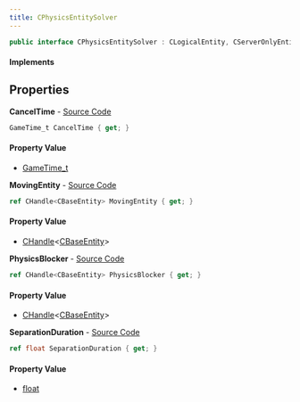 ```yaml
---
title: CPhysicsEntitySolver
---
```


```csharp
public interface CPhysicsEntitySolver : CLogicalEntity, CServerOnlyEntity, CBaseEntity, CEntityInstance, ISchemaClass<CEntityInstance>, ISchemaClass<CBaseEntity>, ISchemaClass<CServerOnlyEntity>, ISchemaClass<CLogicalEntity>, ISchemaClass<CPhysicsEntitySolver>, ISchemaField, ISchemaClass, INativeHandle
```

#### Implements

## Properties

**CancelTime** - [Source Code](https://github.com/swiftly-solution/swiftlys2/blob/main/managed/src/SwiftlyS2.Generated/Schemas/Interfaces/CPhysicsEntitySolver.cs#L22)

```csharp
GameTime_t CancelTime { get; }
```

#### Property Value

- [GameTime_t](/docs/api/shared/schemadefinitions/gametime_t)

**MovingEntity** - [Source Code](https://github.com/swiftly-solution/swiftlys2/blob/main/managed/src/SwiftlyS2.Generated/Schemas/Interfaces/CPhysicsEntitySolver.cs#L16)

```csharp
ref CHandle<CBaseEntity> MovingEntity { get; }
```

#### Property Value

- [CHandle](/docs/api/shared/natives/chandle-1)<[CBaseEntity](/docs/api/shared/schemadefinitions/cbaseentity)>

**PhysicsBlocker** - [Source Code](https://github.com/swiftly-solution/swiftlys2/blob/main/managed/src/SwiftlyS2.Generated/Schemas/Interfaces/CPhysicsEntitySolver.cs#L18)

```csharp
ref CHandle<CBaseEntity> PhysicsBlocker { get; }
```

#### Property Value

- [CHandle](/docs/api/shared/natives/chandle-1)<[CBaseEntity](/docs/api/shared/schemadefinitions/cbaseentity)>

**SeparationDuration** - [Source Code](https://github.com/swiftly-solution/swiftlys2/blob/main/managed/src/SwiftlyS2.Generated/Schemas/Interfaces/CPhysicsEntitySolver.cs#L20)

```csharp
ref float SeparationDuration { get; }
```

#### Property Value

- [float](https://learn.microsoft.com/dotnet/api/system.single)

